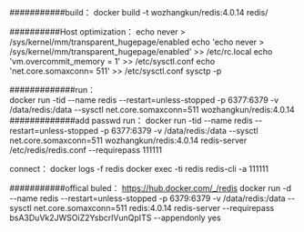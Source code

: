 ###########build：
docker build -t wozhangkun/redis:4.0.14 redis/

##########Host optimization：
echo never > /sys/kernel/mm/transparent_hugepage/enabled
echo 'echo never > /sys/kernel/mm/transparent_hugepage/enabled' >> /etc/rc.local
echo 'vm.overcommit_memory = 1' >> /etc/sysctl.conf echo 'net.core.somaxconn= 511' >> /etc/sysctl.conf
sysctp -p

#############run：                                  
docker run -tid --name redis --restart=unless-stopped -p 6377:6379 -v /data/redis:/data --sysctl net.core.somaxconn=511 wozhangkun/redis:4.0.14                                      
#############add passwd run：
docker run -tid --name redis --restart=unless-stopped -p 6377:6379 -v /data/redis:/data --sysctl net.core.somaxconn=511 wozhangkun/redis:4.0.14 redis-server /etc/redis/redis.conf --requirepass 111111

connect：
docker logs -f redis
docker exec -ti redis redis-cli -a 111111



###########offical buled：
https://hub.docker.com/_/redis
docker run -d --name redis --restart=unless-stopped -p 6379:6379 -v /data/redis:/data --sysctl net.core.somaxconn=511 redis:4.0.14 redis-server --requirepass bsA3DuVk2JWSOiZ2YsbcrlVunQpITS --appendonly yes
